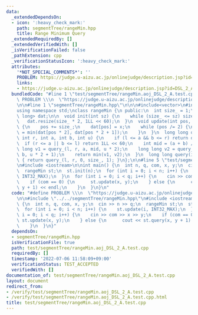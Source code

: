 ```yaml
---
data:
  _extendedDependsOn:
  - icon: ':heavy_check_mark:'
    path: segmentTree/rangeMin.hpp
    title: Range Minimum Query
  _extendedRequiredBy: []
  _extendedVerifiedWith: []
  _isVerificationFailed: false
  _pathExtension: cpp
  _verificationStatusIcon: ':heavy_check_mark:'
  attributes:
    '*NOT_SPECIAL_COMMENTS*': ''
    PROBLEM: https://judge.u-aizu.ac.jp/onlinejudge/description.jsp?id=DSL_2_A
    links:
    - https://judge.u-aizu.ac.jp/onlinejudge/description.jsp?id=DSL_2_A
  bundledCode: "#line 1 \"test/segmentTree/rangeMin.aoj_DSL_2_A.test.cpp\"\n#define\
    \ PROBLEM \\\n  \"https://judge.u-aizu.ac.jp/onlinejudge/description.jsp?id=DSL_2_A\"\
    \n\n#line 1 \"segmentTree/rangeMin.hpp\"\n\n\n#include<vector>\n#include<algorithm>\n\
    using namespace std;\nclass rangeMin {\n public:\n  int size_ = 1;\n  vector<long\
    \ long> dat;\n\n  void init(int sz) {\n    while (size_ <= sz) size_ *= 2;\n \
    \   dat.resize(size_ * 2, 1LL << 60);\n  }\n  void update(int pos, long long x)\
    \ {\n    pos += size_;\n    dat[pos] = x;\n    while (pos /= 2) {\n      dat[pos]\
    \ = min(dat[pos * 2], dat[pos * 2 + 1]);\n    }\n  }\n  long long query_(int l,\
    \ int r, int a, int b, int u) {\n    if (l <= a && b <= r) return dat[u];\n  \
    \  if (r <= a || b <= l) return 1LL << 60;\n    int mid = (a + b) / 2;\n    long\
    \ long v1 = query_(l, r, a, mid, u * 2);\n    long long v2 = query_(l, r, mid,\
    \ b, u * 2 + 1);\n    return min(v1, v2);\n  }\n  long long query(int l, int r)\
    \ { return query_(l, r, 0, size_, 1); }\n};\n\n#line 5 \"test/segmentTree/rangeMin.aoj_DSL_2_A.test.cpp\"\
    \n#include <iostream>\n\nint main() {\n  int n, q, com, x, y;\n  cin >> n >> q;\n\
    \  rangeMin st;\n  st.init(n);\n  for (int i = 0; i < n; i++) {\n    st.update(i,\
    \ INT32_MAX);\n  }\n  for (int i = 0; i < q; i++) {\n    cin >> com >> x >> y;\n\
    \    if (com == 0) {\n      st.update(x, y);\n    } else {\n      cout << st.query(x,\
    \ y + 1) << endl;\n    }\n  }\n}\n"
  code: "#define PROBLEM \\\n  \"https://judge.u-aizu.ac.jp/onlinejudge/description.jsp?id=DSL_2_A\"\
    \n\n#include \"../../segmentTree/rangeMin.hpp\"\n#include <iostream>\n\nint main()\
    \ {\n  int n, q, com, x, y;\n  cin >> n >> q;\n  rangeMin st;\n  st.init(n);\n\
    \  for (int i = 0; i < n; i++) {\n    st.update(i, INT32_MAX);\n  }\n  for (int\
    \ i = 0; i < q; i++) {\n    cin >> com >> x >> y;\n    if (com == 0) {\n     \
    \ st.update(x, y);\n    } else {\n      cout << st.query(x, y + 1) << endl;\n\
    \    }\n  }\n}"
  dependsOn:
  - segmentTree/rangeMin.hpp
  isVerificationFile: true
  path: test/segmentTree/rangeMin.aoj_DSL_2_A.test.cpp
  requiredBy: []
  timestamp: '2022-07-06 11:58:09+09:00'
  verificationStatus: TEST_ACCEPTED
  verifiedWith: []
documentation_of: test/segmentTree/rangeMin.aoj_DSL_2_A.test.cpp
layout: document
redirect_from:
- /verify/test/segmentTree/rangeMin.aoj_DSL_2_A.test.cpp
- /verify/test/segmentTree/rangeMin.aoj_DSL_2_A.test.cpp.html
title: test/segmentTree/rangeMin.aoj_DSL_2_A.test.cpp
---
```

